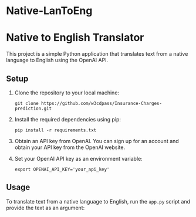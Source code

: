 ﻿# Native-LanToEng
# Native to English Translator

This project is a simple Python application that translates text from a native language to English using the OpenAI API.

## Setup

1. Clone the repository to your local machine:

    ```
    git clone https://github.com/w3cdpass/Insurance-Charges-prediction.git
    ```

2. Install the required dependencies using pip:

    ```
    pip install -r requirements.txt
    ```

3. Obtain an API key from OpenAI. You can sign up for an account and obtain your API key from the OpenAI website.

4. Set your OpenAI API key as an environment variable:

    ```
    export OPENAI_API_KEY='your_api_key'
    ```

## Usage

To translate text from a native language to English, run the `app.py` script and provide the text as an argument:

